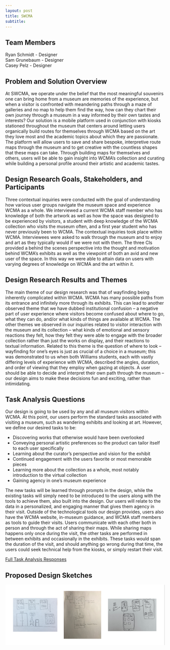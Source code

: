 ```yaml
---
layout: post
title: SWCMA
subtitle: 
---
```


## Team Members  
Ryan Schmidt - Designer  
Sam Grunebaum - Designer  
Casey Pelz - Designer

## Problem and Solution Overview  
At SWCMA, we operate under the belief that the most meaningful souvenirs one can bring home from a museum are memories of the experience, but when a visitor is confronted with meandering paths through a maze of galleries and no map to help them find the way, how can they chart their own journey through a museum in a way informed by their own tastes and interests? Our solution is a mobile platform used in conjunction with kiosks stationed throughout the museum that centers around letting users organically build routes for themselves through WCMA based on the art they love most and the academic topics about which they are passionate. The platform will allow users to save and share bespoke, interpretive route maps through the museum and to get creative with the countless shapes that these maps can take. Through building maps for themselves and others, users will be able to gain insight into WCMA’s collection and curating while building a personal profile around their artistic and academic tastes.

## Design Research Goals, Stakeholders, and Participants
Three contextual inquiries were conducted with the goal of understanding how various user groups navigate the museum space and experience WCMA as a whole. We interviewed a current WCMA staff member who has knowledge of both the artwork as well as how the space was designed to be experienced by visitors, a student with deep knowledge of the WCMA collection who visits the museum often, and a first year student who has never previously been to WCMA. The contextual inquiries took place within WCMA.  Interviewees were asked to walk through the museum and to enjoy and art as they typically would if we were not with them. The three CIs provided a behind the scenes perspective into the thought and motivation behind WCMA’s exhibits as well as the viewpoint of both an avid and new user of the space. In this way we were able to attain data on users with varying degrees of knowledge on WCMA and the art within it.

## Design Research Results and Themes
The main theme of our design research was that of wayfinding being inherently complicated within WCMA. WCMA has many possible paths from its entrance and infinitely more through its exhibits. This can lead to another observed theme that we have dubbed institutional confusion – a negative part of user experience where visitors become confused about where to go, what they can do, and/or what kinds of things are available at WCMA.  The other themes we observed in our inquiries related to visitor interaction with the museum and its collection – what kinds of emotional and sensory reactions they felt, how they felt they were able to engage with the broader collection rather than just the works on display, and their reactions to textual information. Related to this theme is the question of where to look – wayfinding for one’s eyes is just as crucial of a choice in a museum; this was demonstrated to us when both Williams students, each with vastly differing levels of experience with WCMA, described the angles, duration, and order of viewing that they employ when gazing at objects.  A user should be able to decide and interpret their own path through the museum – our design aims to make these decisions fun and exciting, rather than intimidating.

## Task Analysis Questions 
Our design is going to be used by any and all museum visitors within WCMA. At this point, our users perform the standard tasks associated with visiting a museum, such as wandering exhibits and looking at art. However, we define our desired tasks to be:  
* Discovering works that otherwise would have been overlooked
* Conveying personal artistic preferences so the product can tailor itself to each user specifically
* Learning about the curator’s perspective and vision for the exhibit
* Continued engagement with the users favorite or most memorable pieces
* Learning more about the collection as a whole, most notably introduction to the virtual collection
* Gaining agency in one’s museum experience  

The new tasks will be learned through prompts in the design, while the existing tasks will simply need to be introduced to the users along with the tools to achieve them, also built into the design. Our users will relate to the data in a personalized, and engaging manner that gives them agency in their visit. Outside of the technological tools our design provides, users also have the WCMA website, in-museum guidance, and WCMA staff members as tools to guide their visits. Users communicate with each other both in person and through the act of sharing their maps. While sharing maps happens only once during the visit, the other tasks are performed in between exhibits and occasionally in the exhibits. These tasks would span the duration of the visit, and should anything go wrong during that time, the users could seek technical help from the kiosks, or simply restart their visit.

[Full Task Analysis Responses](https://cmpelz.github.io/2018-10-04-contextual_inquiry_review/ "Contextual Inquiry Review")

## Proposed Design Sketches  
![Design Sketches](/img/threePics.png)
